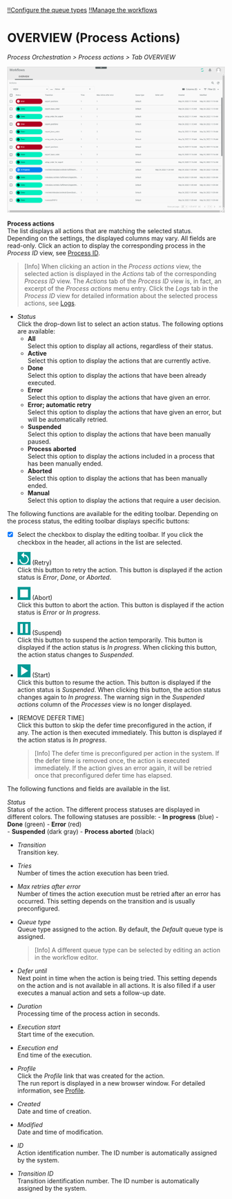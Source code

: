 [!!Configure the queue types](../Integration/01_ConfigureQueueTypes.md)
[!!Manage the workflows](../Operation/01_ManageWorkflows.md)

# OVERVIEW (Process Actions)

*Process Orchestration > Process actions > Tab OVERVIEW*

[comment]: <> (vor nächster Version prüfen, möglicher neuer Pfad: *Process Orchestration > Process actions > Tab PROCESS ACTIONS* > still available 21.02.2024)

![Actions](../../Assets/Screenshots/ActindoWorkFlow/ProcessActions/ProcessActions.png "[Actions]")

**Process actions**   
The list displays all actions that are matching the selected status. Depending on the settings, the displayed columns may vary. All fields are read-only. Click an action to display the corresponding process in the *Process ID* view, see [Process ID](./03a_Processes.md#process-id).

> [Info] When clicking an action in the *Process actions* view, the selected action is displayed in the *Actions* tab of the corresponding *Process ID* view. The *Actions* tab of the *Process ID* view is, in fact, an excerpt of the *Process actions* menu entry. Click the *Logs* tab in the *Process ID* view for detailed information about the selected process actions, see [Logs](./06a_Logs.md).

- *Status*  
    Click the drop-down list to select an action status. The following options are available:  
    - **All**  
        Select this option to display all actions, regardless of their status.   
    - **Active**   
         Select this option to display the actions that are currently active.
    - **Done**  
        Select this option to display the actions that have been already executed.  
    - **Error**  
        Select this option to display the actions that have given an error.
    - **Error; automatic retry**   
        Select this option to display the actions that have given an error, but will be automatically retried.
    - **Suspended**  
        Select this option to display the actions that have been manually paused. 
    - **Process aborted**  
        Select this option to display the actions included in a process that has been manually ended.
    - **Aborted**   
        Select this option to display the actions that has been manually ended.
    - **Manual**    
        Select this option to display the actions that require a user decision.

The following functions are available for the editing toolbar. Depending on the process status, the editing toolbar displays specific buttons:

- [x]    
    Select the checkbox to display the editing toolbar. If you click the checkbox in the header, all actions in the list are selected.

- ![Retry](../../Assets/Icons/Retry01.png "[Retry]") (Retry)  
    Click this button to retry the action. This button is displayed if the action status is *Error*, *Done*, or *Aborted*.

- ![Abort](../../Assets/Icons/Stop.png "[Retry]") (Abort)    
    Click this button to abort the action. This button is displayed if the action status is *Error* or *In progress*.

- ![Suspend](../../Assets/Icons/Pause.png "[Suspend]") (Suspend)  
    Click this button to suspend the action temporarily. This button is displayed if the action status is *In progress*<!---Status "In progress" gibt es nicht mehr. Status Active?-->. When clicking this button, the action status changes to *Suspended*.

- ![Start](../../Assets/Icons/Play.png "[Start]") (Start)  
    Click this button to resume the action. This button is displayed if the action status is *Suspended*. When clicking this button, the action status changes again to *In progress*. The warning sign in the *Suspended actions* column of the *Processes* view is no longer displayed.

- [REMOVE DEFER TIME]  
    Click this button to skip the defer time preconfigured in the action, if any. The action is then executed immediately. This button is displayed if the action status is *In progress*<!---Status "In progress" gibt es nicht mehr. Status Active?-->.

    > [Info] The defer time is preconfigured per action in the system. If the defer time is removed once, the action is executed immediately. If the action gives an error again, it will be retried once that preconfigured defer time has elapsed.


The following functions and fields are available in the list.

 *Status*  
    Status of the action. The different process statuses are displayed in different colors. The following statuses are possible:
    - **In progress** (blue)
    - **Done** (green)
    - **Error** (red)  
    - **Suspended** (dark gray)
    - **Process aborted** (black)

- *Transition*  
    Transition key.

- *Tries*  
    Number of times the action execution has been tried.

- *Max retries after error*  
    Number of times the action execution must be retried after an error has occurred. This setting depends on the transition and is usually preconfigured. 

- *Queue type*  
    Queue type assigned to the action. By default, the *Default* queue type is assigned.

    > [Info] A different queue type can be selected by editing an action in the workflow editor.

- *Defer until*  
    Next point in time when the action is being tried. This setting depends on the action and is not available in all actions. It is also filled if a user executes a manual action and sets a follow-up date.

-  *Duration*   
    Processing time of the process action in seconds.

- *Execution start*   
    Start time of the execution.

- *Execution end*   
    End time of the execution.

- *Profile*   
    Click the *Profile* link that was created for the action.   
    The run report is displayed in a new browser window. For detailed information, see [Profile](06d_Profile.md).

- *Created*  
    Date and time of creation.

- *Modified*  
    Date and time of modification.

- *ID*  
    Action identification number. The ID number is automatically assigned by the system.

- *Transition ID*  
    Transition identification number. The ID number is automatically assigned by the system.
